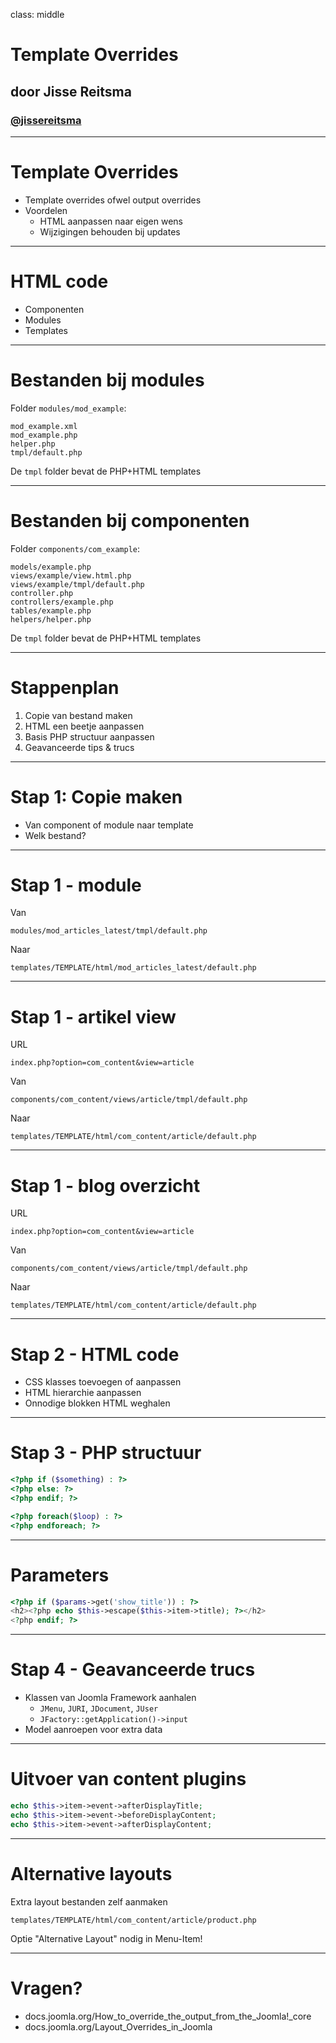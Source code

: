 class: middle
# Template Overrides
## door Jisse Reitsma
### <a href="http://twitter.com/jissereitsma">@jissereitsma</a>

---
# Template Overrides
- Template overrides ofwel output overrides
- Voordelen
	* HTML aanpassen naar eigen wens
	* Wijzigingen behouden bij updates

---
# HTML code
* Componenten
* Modules
* Templates

---
# Bestanden bij modules
Folder `modules/mod_example`:
```
mod_example.xml
mod_example.php
helper.php
tmpl/default.php
```
De `tmpl` folder bevat de PHP+HTML templates

---
# Bestanden bij componenten
Folder `components/com_example`:
```
models/example.php
views/example/view.html.php
views/example/tmpl/default.php
controller.php
controllers/example.php
tables/example.php
helpers/helper.php
```
De `tmpl` folder bevat de PHP+HTML templates

---
# Stappenplan
1. Copie van bestand maken
2. HTML een beetje aanpassen
3. Basis PHP structuur aanpassen
4. Geavanceerde tips & trucs

---
# Stap 1: Copie maken
* Van component of module naar template
* Welk bestand?

---
# Stap 1 - module
Van
```
modules/mod_articles_latest/tmpl/default.php
```

Naar
```
templates/TEMPLATE/html/mod_articles_latest/default.php
```

---
# Stap 1 - artikel view
URL
```
index.php?option=com_content&view=article
```

Van
```
components/com_content/views/article/tmpl/default.php
```

Naar
```
templates/TEMPLATE/html/com_content/article/default.php
```

---
# Stap 1 - blog overzicht
URL
```
index.php?option=com_content&view=article
```

Van
```
components/com_content/views/article/tmpl/default.php
```

Naar
```
templates/TEMPLATE/html/com_content/article/default.php
```

---
# Stap 2 - HTML code
* CSS klasses toevoegen of aanpassen
* HTML hierarchie aanpassen
* Onnodige blokken HTML weghalen

---
# Stap 3 - PHP structuur
```php
<?php if ($something) : ?>
<?php else: ?>
<?php endif; ?>
```
```php
<?php foreach($loop) : ?>
<?php endforeach; ?>
```

---
# Parameters
```php
<?php if ($params->get('show_title')) : ?>
<h2><?php echo $this->escape($this->item->title); ?></h2>
<?php endif; ?>
```

---
# Stap 4 - Geavanceerde trucs
* Klassen van Joomla Framework aanhalen
	* `JMenu`, `JURI`, `JDocument`, `JUser`
	* `JFactory::getApplication()->input`
* Model aanroepen voor extra data

---
# Uitvoer van content plugins
```php
echo $this->item->event->afterDisplayTitle;
echo $this->item->event->beforeDisplayContent;
echo $this->item->event->afterDisplayContent;
```

---
# Alternative layouts
Extra layout bestanden zelf aanmaken
```
templates/TEMPLATE/html/com_content/article/product.php
```

Optie "Alternative Layout" nodig in Menu-Item!

---
# Vragen?
* docs.joomla.org/How_to_override_the_output_from_the_Joomla!_core
* docs.joomla.org/Layout_Overrides_in_Joomla
